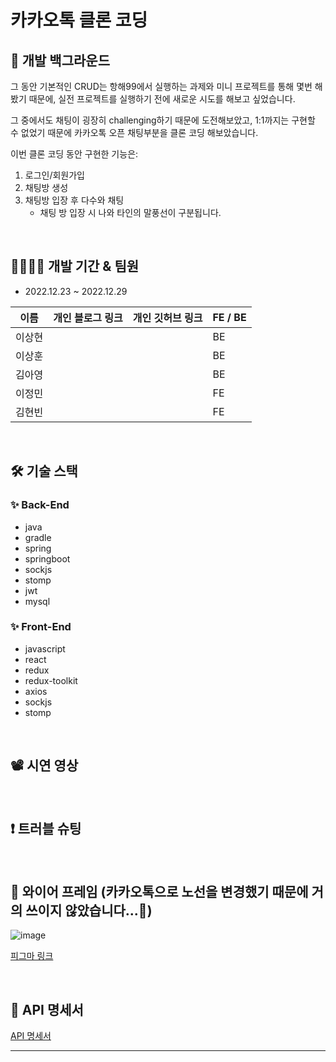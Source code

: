 # 카카오톡 클론 코딩

## 📝 개발 백그라운드

그 동안 기본적인 CRUD는 항해99에서 실행하는 과제와 미니 프로젝트를 통해 몇번 해봤기 때문에, 실전 프로젝트를 실행하기 전에 새로운 시도를 해보고 싶었습니다.

그 중에서도 채팅이 굉장히 challenging하기 때문에 도전해보았고, 1:1까지는 구현할 수 없었기 때문에 카카오톡 오픈 채팅부분을 클론 코딩 해보았습니다.

이번 클론 코딩 동안 구현한 기능은:

1. 로그인/회원가입
2. 채팅방 생성
3. 채팅방 입장 후 다수와 채팅
    - 채팅 방 입장 시 나와 타인의 말풍선이 구분됩니다.
 

<br />

## 👨‍👩‍👧‍👦 개발 기간 & 팀원

- 2022.12.23 ~ 2022.12.29

| 이름 | 개인 블로그 링크 | 개인 깃허브 링크 | FE / BE |
| --- | --- | --- | --- |
| 이상현 |  |  | BE |
| 이상훈 |  |  | BE |
| 김아영 |  |  | BE |
| 이정민 |  |  | FE |
| 김현빈 |  |  | FE |

<br />



## 🛠 기술 스택

### ✨ Back-End
- java
- gradle
- spring
- springboot
- sockjs
- stomp
- jwt
- mysql


### ✨ Front-End
- javascript
- react
- redux
- redux-toolkit
- axios
- sockjs
- stomp

<br />

## 📽 시연 영상

<br />



## ❗️ 트러블 슈팅

<br />



## 🎨 와이어 프레임 (카카오톡으로 노선을 변경했기 때문에 거의 쓰이지 않았습니다...🫠)
![image](https://user-images.githubusercontent.com/113615839/209914986-c20a7c0a-6b50-4141-acac-74921212798f.png)

[피그마 링크 ](https://www.figma.com/file/MPfQUpfR0u5nVCw5Vf4Mvv/LINE-%ED%81%B4%EB%A1%A0-%EC%BD%94%EB%94%A9?node-id=0%3A1&t=cB9EpV2sFOEmLXnx-0)

<br />



## 📖 API 명세서

[API 명세서](https://www.notion.so/f5ee37fc5b664dad9bd9767653a88496)

---
